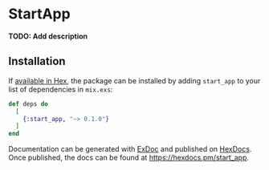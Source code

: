 # StartApp

**TODO: Add description**

## Installation

If [available in Hex](https://hex.pm/docs/publish), the package can be installed
by adding `start_app` to your list of dependencies in `mix.exs`:

```elixir
def deps do
  [
    {:start_app, "~> 0.1.0"}
  ]
end
```

Documentation can be generated with [ExDoc](https://github.com/elixir-lang/ex_doc)
and published on [HexDocs](https://hexdocs.pm). Once published, the docs can
be found at <https://hexdocs.pm/start_app>.

